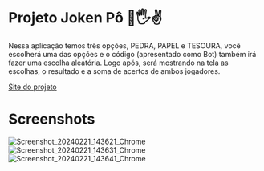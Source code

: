 # Projeto Joken Pô 👊🖐️✌
Nessa aplicação temos três opções, PEDRA, PAPEL e TESOURA, você escolherá uma das opções e o código (apresentado como Bot) também irá fazer uma escolha aleatória. Logo após, será mostrando na tela as escolhas, o resultado e a soma de acertos de ambos jogadores.

[Site do projeto](https://phaelstavares.github.io/projeto-JokenPo/)

# Screenshots
![Screenshot_20240221_143621_Chrome](https://github.com/phaelstavares/projeto-JokenPo/assets/77020757/dd602dcc-598c-4bc2-9d22-a144abe05d1c)
![Screenshot_20240221_143631_Chrome](https://github.com/phaelstavares/projeto-JokenPo/assets/77020757/201750c5-2a14-405c-a686-2870376577ba)
![Screenshot_20240221_143641_Chrome](https://github.com/phaelstavares/projeto-JokenPo/assets/77020757/d32a2c54-efbc-435d-861c-a0c906943794)
